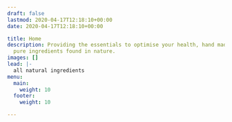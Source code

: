 ```yaml
---
draft: false
lastmod: 2020-04-17T12:18:10+00:00
date: 2020-04-17T12:18:10+00:00

title: Home
description: Providing the essentials to optimise your health, hand made from
  pure ingredients found in nature.
images: []
lead: |-
  all natural ingredients
menu:
  main:
    weight: 10
  footer:
    weight: 10

---
```

